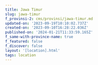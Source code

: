 ```yaml
---
title: Jawa Timur
slug: jawa-timur
f_provinsi-2: cms/provinsi/jawa-timur.md
updated-on: '2023-09-19T10:10:02.737Z'
created-on: '2023-09-10T16:28:22.036Z'
published-on: '2024-01-21T11:33:59.165Z'
f_same-with-province-name: true
f_featured: false
f_discover: false
layout: '[location].html'
tags: location
---
```



